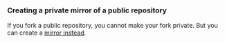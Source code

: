 ### Creating a private mirror of a public repository

If you fork a public repository, you cannot make your fork private. But you can create a [mirror instead](https://docs.github.com/en/free-pro-team@latest/github/creating-cloning-and-archiving-repositories/duplicating-a-repository).
